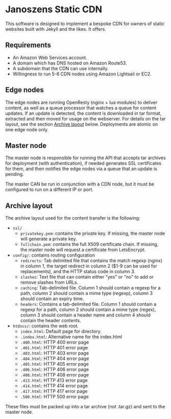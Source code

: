 # Janoszens Static CDN

This software is designed to implement a bespoke CDN for owners of static websites built with Jekyll and the likes. It
offers.

## Requirements

- An Amazon Web Services account.
- A domain which has DNS hosted on Amazon Route53.
- A subdomain that the CDN can use internally.
- Willingness to run 5-6 CDN nodes using Amazon Lightsail or EC2.

## Edge nodes

The edge nodes are running OpenResty (nginx + lua modules) to deliver content, as well as a queue processor that watches
a queue for content updates. If an update is detected, the content is downloaded in tar format, extracted and then moved
for usage on the webserver. For details on the tar layout, see the section [Archive layout](#archive-layout) below.
Deployments are atomic on one edge node only.

## Master node

The master node is responsible for running the API that accepts tar archives for deployment (with authentication), if
needed generates SSL certificates for them, and then notifies the edge nodes via a queue that an update is pending.

The master CAN be run in conjunction with a CDN node, but it must be configured to run on a different IP or port.

## Archive layout

The archive layout used for the content transfer is the following:

- `ssl/`
  - `privatekey.pem`: contains the private key. If missing, the master node will generate a private key.
  - `fullchain.pem`: contains the full X509 certificate chain. If missing, the master node will request a certificate from LetsEncrypt.
- `config/`: contains routing configuration
  - `redirects`: Tab delimited file that contains the match regexp (nginx) in column 1, the target redirect in column 2 ($1-9 can be used for replacements), and the HTTP status code in column 3.
  - `slashes`: Text file that can contain either "yes" or "no" to add or remove slashes from URLs.
  - `caching`: Tab-delimited file. Column 1 should contain a regexp for a path, column 2 should contain a mime type (regexp), column 3 should contain an expiry time.
  - `headers`: Contains a tab-delimited file. Column 1 should contain a regexp for a path, column 2 should contain a mime type (regex), column 3 should contain a header name and column 4 should contain the header contents.  
- `htdocs/`: contains the web root.
  - `index.html`: Default page for directory.
  - `.index.html`: Alternative name for the index.html
  - `.400.html`: HTTP 400 error page
  - `.401.html`: HTTP 401 error page
  - `.403.html`: HTTP 403 error page
  - `.404.html`: HTTP 404 error page
  - `.405.html`: HTTP 405 error page
  - `.406.html`: HTTP 406 error page
  - `.408.html`: HTTP 408 error page
  - `.413.html`: HTTP 413 error page
  - `.414.html`: HTTP 414 error page
  - `.417.html`: HTTP 417 error page
  - `.500.html`: HTTP 500 error page

These files must be packed up into a tar archive (not .tar.gz) and sent to the master node.
